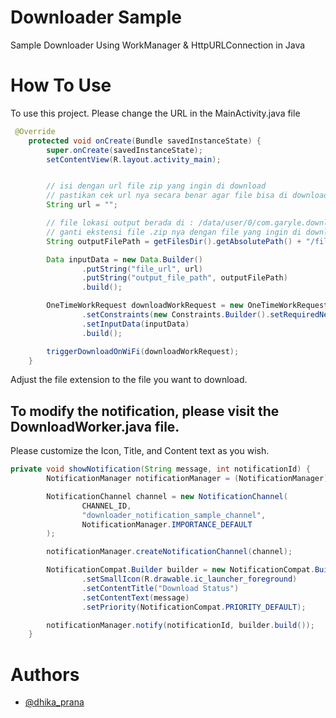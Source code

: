 # Downloader Sample
Sample Downloader Using WorkManager &amp; HttpURLConnection in Java

# How To Use
To use this project. Please change the URL in the MainActivity.java file
```java
 @Override
    protected void onCreate(Bundle savedInstanceState) {
        super.onCreate(savedInstanceState);
        setContentView(R.layout.activity_main);


        // isi dengan url file zip yang ingin di download
        // pastikan cek url nya secara benar agar file bisa di download
        String url = "";

        // file lokasi output berada di : /data/user/0/com.garyle.downloadersample/files/file.zip
        // ganti ekstensi file .zip nya dengan file yang ingin di download
        String outputFilePath = getFilesDir().getAbsolutePath() + "/file.zip";

        Data inputData = new Data.Builder()
                .putString("file_url", url)
                .putString("output_file_path", outputFilePath)
                .build();

        OneTimeWorkRequest downloadWorkRequest = new OneTimeWorkRequest.Builder(DownloadWorker.class)
                .setConstraints(new Constraints.Builder().setRequiredNetworkType(NetworkType.CONNECTED).build())
                .setInputData(inputData)
                .build();

        triggerDownloadOnWiFi(downloadWorkRequest);
    }
```
Adjust the file extension to the file you want to download.

## To modify the notification, please visit the DownloadWorker.java file.
Please customize the Icon, Title, and Content text as you wish.
```java
private void showNotification(String message, int notificationId) {
        NotificationManager notificationManager = (NotificationManager) getApplicationContext().getSystemService(Context.NOTIFICATION_SERVICE);

        NotificationChannel channel = new NotificationChannel(
                CHANNEL_ID,
                "downloader_notification_sample_channel",
                NotificationManager.IMPORTANCE_DEFAULT
        );

        notificationManager.createNotificationChannel(channel);

        NotificationCompat.Builder builder = new NotificationCompat.Builder(getApplicationContext(), CHANNEL_ID)
                .setSmallIcon(R.drawable.ic_launcher_foreground)
                .setContentTitle("Download Status")
                .setContentText(message)
                .setPriority(NotificationCompat.PRIORITY_DEFAULT);

        notificationManager.notify(notificationId, builder.build());
    }
```

# Authors
- [@dhika_prana](https://www.instagram.com/dhika_prana/)
